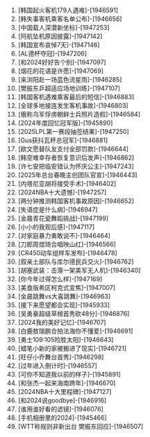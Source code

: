
1. [韩国起火客机179人遇难]-[1946591]
1. [韩失事客机乘客名单公布]-[1946656]
1. [中国载人深潜新坐标]-[1947253]
1. [阿航坠机原因披露]-[1947142]
1. [韩国宣布哀悼7天]-[1947146]
1. [AL德杯夺冠]-[1947206]
1. [和2024好好告个别]-[1947097]
1. [烟花的花语是许愿]-[1947069]
1. [来浏阳赴一场蓝色流星雨]-[1946285]
1. [樊振东乒超适应场地训练]-[1947107]
1. [韩国客机遇难乘客最后的短信]-[1946883]
1. [全球多地接连发生客机事故]-[1946803]
1. [俄称乌军俘虏朝鲜士兵照片造假]-[1946584]
1. [2024年度回忆冠军版]-[1945890]
1. [2025LPL第一赛段抽签结果]-[1947250]
1. [Gus获抖瓦杯总冠军]-[1946881]
1. [欧文愿替队友支付全部罚款]-[1946644]
1. [韩空难幸存者恢复意识后发声]-[1946862]
1. [许七安把临安错认为怀庆公主]-[1947243]
1. [2025年总台春晚主创团队官宣]-[1946443]
1. [内塔尼亚胡将接受手术]-[1946402]
1. [2024NBA十大遗憾]-[1947257]
1. [两分钟推测韩国客机事故原因]-[1946652]
1. [失语症是什么病]-[1946947]
1. [金晨青花瓷舞蹈挑战]-[1947199]
1. [小小的我观后感]-[1947117]
1. [对家庭暴力勇敢说不]-[1946464]
1. [刀郎周煜琦合唱映山红]-[1946566]
1. [CR450动车组样车发布]-[1946478]
1. [叙亲土部队与库尔德民兵交火]-[1946762]
1. [胡塞武装：击落一架美军无人机]-[1946340]
1. [你今年过得怎么样]-[1947169]
1. [美食版希区柯克式变焦]-[1947007]
1. [金晨跳舞vs大喜跳舞]-[1946963]
1. [接下来愿望都会实现]-[1945933]
1. [吴勇豪超级草根首秀砍48分]-[1946876]
1. [2024我的美好记忆]-[1946707]
1. [白鹿敖瑞鹏合拍法海你不懂爱]-[1946691]
1. [勇士109:105险胜太阳]-[1946643]
1. [蜡笔小新的家被搬进了现实]-[1946721]
1. [旺仔小乔舞台首秀]-[1946298]
1. [过年进入倒计时]-[1946557]
1. [可你不知道我以前的样子]-[1945891]
1. [和张杰一起来海南跨年]-[1946670]
1. [2024NBA十大里程碑]-[1947127]
1. [和2024说goodbye]-[1946916]
1. [谁用谁好看的滤镜]-[1946076]
1. [手机相册里的2024]-[1945466]
1. [WTT称规则非新出台 樊振东回应]-[1946507]